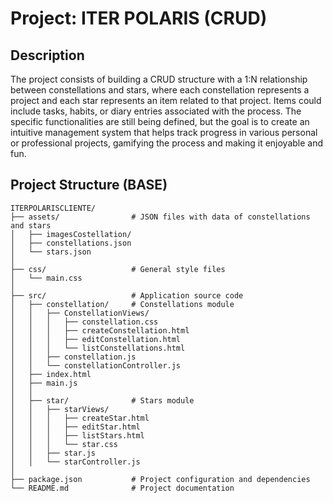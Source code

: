 # Project: ITER POLARIS (CRUD)

## Description
The project consists of building a CRUD structure with a 1:N relationship between constellations and stars, where each constellation represents a project and each star represents an item related to that project. Items could include tasks, habits, or diary entries associated with the process. The specific functionalities are still being defined, but the goal is to create an intuitive management system that helps track progress in various personal or professional projects, gamifying the process and making it enjoyable and fun.

## Project Structure (BASE)

```
ITERPOLARISCLIENTE/
├── assets/                # JSON files with data of constellations and stars
│   ├── imagesCostellation/
│   ├── constellations.json
│   └── stars.json
│
├── css/                   # General style files
│   └── main.css
│
├── src/                   # Application source code
│   ├── constellation/     # Constellations module
│   │   ├── ConstellationViews/
│   │   │   ├── constellation.css
│   │   │   ├── createConstellation.html
│   │   │   ├── editConstellation.html
│   │   │   └── listConstellations.html
│   │   ├── constellation.js
│   │   └── constellationController.js
│   ├── index.html
│   ├── main.js
│   │
│   ├── star/              # Stars module
│   │   ├── starViews/
│   │   │   ├── createStar.html
│   │   │   ├── editStar.html
│   │   │   ├── listStars.html
│   │   │   └── star.css
│   │   ├── star.js
│   │   └── starController.js
│
├── package.json           # Project configuration and dependencies
└── README.md              # Project documentation
```

